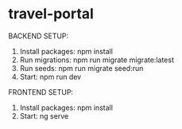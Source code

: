 # travel-portal

BACKEND SETUP:
1. Install packages: npm install
2. Run migrations: npm run migrate migrate:latest
3. Run seeds: npm run migrate seed:run
4. Start: npm run dev


FRONTEND SETUP:
1. Install packages: npm install
2. Start: ng serve
